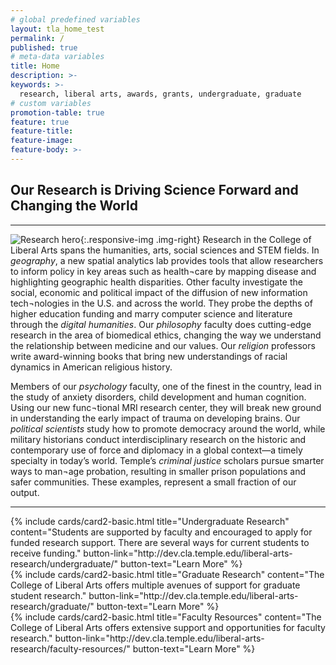 ```yaml
---
# global predefined variables
layout: tla_home_test
permalink: /
published: true
# meta-data variables
title: Home
description: >-
keywords: >-
  research, liberal arts, awards, grants, undergraduate, graduate
# custom variables
promotion-table: true
feature: true
feature-title: 
feature-image: 
feature-body: >-
---
```

## Our Research is Driving Science Forward and Changing the World

___

![Research hero]({{site.baseurl}}/media/resizedresearch-banner.jpg){:.responsive-img .img-right}
Research in the College of Liberal Arts spans the humanities, arts, social sciences and STEM fields. In _geography_, a new spatial analytics lab provides tools that allow researchers to inform policy in key areas such as health¬care by mapping disease and highlighting geographic health disparities.  Other faculty investigate the social, economic and political impact of the diffusion of new information tech¬nologies in the U.S. and across the world. They probe the depths of higher education funding and marry computer science and literature through the _digital humanities_. Our _philosophy_ faculty does cutting-edge research in the area of biomedical ethics, changing the way we understand the relationship between medicine and our values. Our _religion_ professors write award-winning books that bring new understandings of racial dynamics in American religious history.

Members of our _psychology_ faculty, one of the finest in the country, lead in the study of anxiety disorders, child development and human cognition. Using our new func¬tional MRI research center, they will break new ground in understanding the early impact of trauma on developing brains. Our _political scientists_ study how to promote democracy around the world, while military historians conduct interdisciplinary research on the historic and contemporary use of force and diplomacy in a global context—a timely specialty in today’s world. Temple’s _criminal justice_ scholars pursue smarter ways to man¬age probation, resulting in smaller prison populations and safer communities.  These examples, represent a small fraction of our output.

___

<div class="row row-wide">
  <div class="col m12 l4">{% include cards/card2-basic.html
    title="Undergraduate Research"
    content="Students are supported by faculty and encouraged to apply for funded research support. There are several ways for current students to receive funding."
    button-link="http://dev.cla.temple.edu/liberal-arts-research/undergraduate/"
    button-text="Learn More" %}
  </div>
  <div class="col m12 l4">{% include cards/card2-basic.html
    title="Graduate Research"
    content="The College of Liberal Arts offers multiple avenues of support for graduate student research."
    button-link="http://dev.cla.temple.edu/liberal-arts-research/graduate/"
    button-text="Learn More" %}
    </div>
    <div class="col m12 l4">{% include cards/card2-basic.html
      title="Faculty Resources"
      content="The College of Liberal Arts offers extensive support and opportunities for faculty research."
      button-link="http://dev.cla.temple.edu/liberal-arts-research/faculty-resources/"
      button-text="Learn More" %}
    </div>
</div>
